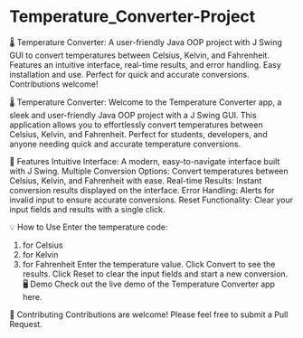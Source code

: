 # Temperature_Converter-Project
🌡️ Temperature Converter:  A user-friendly Java OOP project with J Swing GUI to convert temperatures between Celsius, Kelvin, and Fahrenheit. Features an intuitive interface, real-time results, and error handling. Easy installation and use. Perfect for quick and accurate conversions. Contributions welcome!

🌡️ Temperature Converter:
Welcome to the Temperature Converter app, a sleek and user-friendly Java OOP project with a J Swing GUI. This application allows you to effortlessly convert temperatures between Celsius, Kelvin, and Fahrenheit. Perfect for students, developers, and anyone needing quick and accurate temperature conversions.

🚀 Features
Intuitive Interface: 
A modern, easy-to-navigate interface built with J Swing.
Multiple Conversion Options: 
Convert temperatures between Celsius, Kelvin, and Fahrenheit with ease.
Real-time Results:
Instant conversion results displayed on the interface.
Error Handling:
Alerts for invalid input to ensure accurate conversions.
Reset Functionality: Clear your input fields and results with a single click.




💡 How to Use
Enter the temperature code:
1. for Celsius
2. for Kelvin
3. for Fahrenheit
Enter the temperature value.
Click Convert to see the results.
Click Reset to clear the input fields and start a new conversion.
🖥️ Demo
Check out the live demo of the Temperature Converter app here.

🤝 Contributing
Contributions are welcome! Please feel free to submit a Pull Request.
